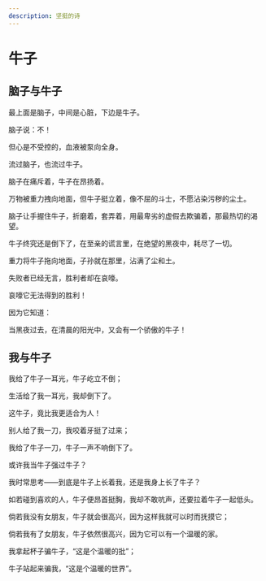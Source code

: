 ```yaml
---
description: 坚挺的诗
---
```


# 牛子

## 脑子与牛子

最上面是脑子，中间是心脏，下边是牛子。

脑子说：不！

但心是不受控的，血液被泵向全身。

流过脑子，也流过牛子。

脑子在痛斥着，牛子在昂扬着。

万物被重力拽向地面，但牛子挺立着，像不屈的斗士，不愿沾染污秽的尘土。

脑子让手握住牛子，折磨着，套弄着，用最卑劣的虚假去欺骗着，那最热切的渴望。

牛子终究还是倒下了，在至亲的谎言里，在绝望的黑夜中，耗尽了一切。

重力将牛子拖向地面，子孙就在那里，沾满了尘和土。

失败者已经无言，胜利者却在哀嚎。

哀嚎它无法得到的胜利！

因为它知道：

当黑夜过去，在清晨的阳光中，又会有一个骄傲的牛子！

## 我与牛子

我给了牛子一耳光，牛子屹立不倒；

生活给了我一耳光，我却倒下了。

这牛子，竟比我更适合为人！

别人给了我一刀，我咬着牙挺了过来；

我给了牛子一刀，牛子一声不响倒下了。

或许我当牛子强过牛子？

我时常思考——到底是牛子上长着我，还是我身上长了牛子？

如若碰到喜欢的人，牛子便昂首挺胸，我却不敢吭声，还要拉着牛子一起低头。

倘若我没有女朋友，牛子就会很高兴，因为这样我就可以时而抚摸它；

倘若我有了女朋友，牛子依然很高兴，因为它可以有一个温暖的家。

我拿起杯子骗牛子，“这是个温暖的批”；

牛子站起来骗我，“这是个温暖的世界”。
